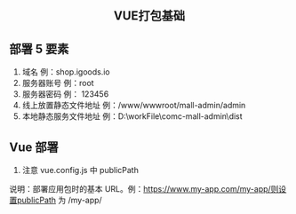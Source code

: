 <h2 align='center'>VUE打包基础</h2>

## 部署 5 要素

1. 域名 例：shop.igoods.io
2. 服务器账号 例：root
3. 服务器密码 例： 123456
4. 线上放置静态文件地址 例：/www/wwwroot/mall-admin/admin
5. 本地静态服务文件地址 例：D:\\workFile\\comc-mall-admin\\dist

## Vue 部署

1. 注意 vue.config.js 中 publicPath

说明：部署应用包时的基本 URL。例：https://www.my-app.com/my-app/则设置publicPath 为 /my-app/